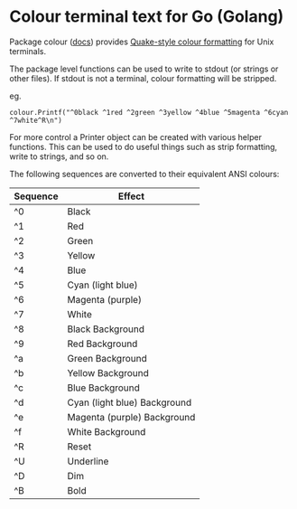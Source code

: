 # Colour terminal text for Go (Golang)

Package colour ([docs][1]) provides [Quake-style colour formatting][2] for Unix terminals.

The package level functions can be used to write to stdout (or strings or
other files). If stdout is not a terminal, colour formatting will be
stripped.

eg.

    colour.Printf("^0black ^1red ^2green ^3yellow ^4blue ^5magenta ^6cyan ^7white^R\n")


For more control a Printer object can be created with various helper
functions. This can be used to do useful things such as strip formatting,
write to strings, and so on.

The following sequences are converted to their equivalent ANSI colours:

| Sequence | Effect |
| -------- | ------ |
| ^0 | Black |
| ^1 | Red |
| ^2 | Green |
| ^3 | Yellow |
| ^4 | Blue |
| ^5 | Cyan (light blue) |
| ^6 | Magenta (purple) |
| ^7 | White |
| ^8 | Black Background |
| ^9 | Red Background |
| ^a | Green Background |
| ^b | Yellow Background |
| ^c | Blue Background |
| ^d | Cyan (light blue) Background |
| ^e | Magenta (purple) Background |
| ^f | White Background |
| ^R | Reset |
| ^U | Underline |
| ^D | Dim |
| ^B | Bold |

[1]: http://godoc.org/github.com/alecthomas/colour
[2]: http://www.holysh1t.net/quake-live-colors-nickname/
